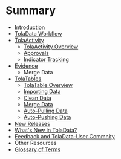 # Summary

* [Introduction](README.md)
* [TolaData Workflow](workflow.md)
* [TolaActivity](tolaactivity.md)
   * [TolaActivity Overview](tola_activity_overview.md)
   * [Approvals](approvals.md)
   * [Indicator Tracking](indicator_tracking.md)
* [Evidence](evidence.md)
   * Merge Data
* [TolaTables](tolatables.md)
   * [TolaTable Overview](tola_table_overview.md)
   * [Importing Data](tolatables_importing.md)
   * [Clean Data](clean_data.md)
   * [Merge Data](merge_data.md)
   * [Auto-Pulling Data](auto-pulling_data.md)
   * [Auto-Pushing Data](auto-pushing_data.md)
* [New Releases](new_releases.md)
* [What's New in TolaData?](whats_new_in_toladata.md)
* [Feedback and TolaData-User Commnity](support_and_feedback.md)
* Other Resources
* [Glossary of Terms](chapter1md.md)

